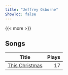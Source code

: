 ```yaml
---
title: "Jeffrey Osborne"
ShowToc: false
---
```


{{< more >}}

## Songs
Title | Plays 
----- | -----: 
[This Christmas](/songs/this-christmas) | 17

